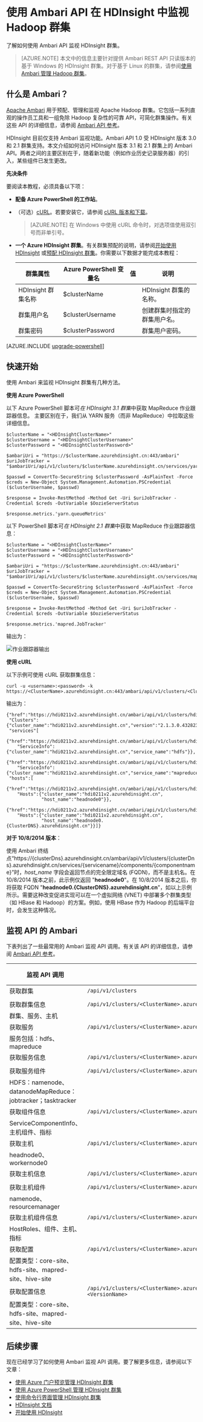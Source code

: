 <!-- not suitable for Mooncake -->

<properties
    pageTitle="使用 Ambari API 在 HDInsight 中监视 Hadoop 群集 | Azure"
    description="使用 Apache Ambari API 创建、管理和监视 Hadoop 群集。直观的操作员工具和 API 消除了 Hadoop 的复杂性。"
    services="hdinsight"
    documentationcenter=""
    tags="azure-portal"
    author="mumian"
    editor="cgronlun"
    manager="jhubbard" />
<tags 
    ms.assetid="052135b3-d497-4acc-92ff-71cee49356ff"
    ms.service="hdinsight"
    ms.workload="big-data"
    ms.tgt_pltfrm="na"
    ms.devlang="na"
    ms.topic="article"
    ms.date="11/15/2016"
    wacn.date="02/06/2017"
    ms.author="jgao" />

# 使用 Ambari API 在 HDInsight 中监视 Hadoop 群集
了解如何使用 Ambari API 监视 HDInsight 群集。

> [AZURE.NOTE]
本文中的信息主要针对提供 Ambari REST API 只读版本的基于 Windows 的 HDInsight 群集。对于基于 Linux 的群集，请参阅[使用 Ambari 管理 Hadoop 群集](/documentation/articles/hdinsight-hadoop-manage-ambari/)。
> 
> 

## 什么是 Ambari？
[Apache Ambari][ambari-home] 用于预配、管理和监视 Apache Hadoop 群集。它包括一系列直观的操作员工具和一组免除 Hadoop 复杂性的可靠 API，可简化群集操作。有关这些 API 的详细信息，请参阅 [Ambari API 参考][ambari-api-reference]。

HDInsight 目前仅支持 Ambari 监视功能。Ambari API 1.0 受 HDInsight 版本 3.0 和 2.1 群集支持。本文介绍如何访问 HDInsight 版本 3.1 和 2.1 群集上的 Ambari API。两者之间的主要区别在于，随着新功能（例如作业历史记录服务器）的引入，某些组件已发生更改。

**先决条件**

要阅读本教程，必须具备以下项：

* **配备 Azure PowerShell 的工作站**。
* （可选）[cURL][curl]。若要安装它，请参阅 [cURL 版本和下载][curl-download]。
  
  > [AZURE.NOTE]
  在 Windows 中使用 cURL 命令时，对选项值使用双引号而非单引号。
  > 
  > 
* **一个 Azure HDInsight 群集**。有关群集预配的说明，请参阅[开始使用 HDInsight][hdinsight-get-started] 或[预配 HDInsight 群集][hdinsight-provision]。你需要以下数据才能完成本教程：
  
  | 群集属性 | Azure PowerShell 变量名 | 值 | 说明 | 
  | --- | --- | --- | --- | 
  | HDInsight 群集名称 |$clusterName | |HDInsight 群集的名称。| 
  | 群集用户名 |$clusterUsername | |创建群集时指定的群集用户名。| 
  | 群集密码 |$clusterPassword | |群集用户密码。|

[AZURE.INCLUDE [upgrade-powershell](../../includes/hdinsight-use-latest-powershell.md)]


## 快速开始
使用 Ambari 来监视 HDInsight 群集有几种方法。

**使用 Azure PowerShell**

以下 Azure PowerShell 脚本可*在 HDInsight 3.1 群集*中获取 MapReduce 作业跟踪器信息。 主要区别在于，我们从 YARN 服务（而非 MapReduce）中拉取这些详细信息。

    $clusterName = "<HDInsightClusterName>"
    $clusterUsername = "<HDInsightClusterUsername>"
    $clusterPassword = "<HDInsightClusterPassword>"

    $ambariUri = "https://$clusterName.azurehdinsight.cn:443/ambari"
    $uriJobTracker = "$ambariUri/api/v1/clusters/$clusterName.azurehdinsight.cn/services/yarn/components/resourcemanager"

    $passwd = ConvertTo-SecureString $clusterPassword -AsPlainText -Force
    $creds = New-Object System.Management.Automation.PSCredential ($clusterUsername, $passwd)

    $response = Invoke-RestMethod -Method Get -Uri $uriJobTracker -Credential $creds -OutVariable $OozieServerStatus

    $response.metrics.'yarn.queueMetrics'

以下 PowerShell 脚本可*在 HDInsight 2.1 群集*中获取 MapReduce 作业跟踪器信息：

    $clusterName = "<HDInsightClusterName>"
    $clusterUsername = "<HDInsightClusterUsername>"
    $clusterPassword = "<HDInsightClusterPassword>"

    $ambariUri = "https://$clusterName.azurehdinsight.cn:443/ambari"
    $uriJobTracker = "$ambariUri/api/v1/clusters/$clusterName.azurehdinsight.cn/services/mapreduce/components/jobtracker"

    $passwd = ConvertTo-SecureString $clusterPassword -AsPlainText -Force
    $creds = New-Object System.Management.Automation.PSCredential ($clusterUsername, $passwd)

    $response = Invoke-RestMethod -Method Get -Uri $uriJobTracker -Credential $creds -OutVariable $OozieServerStatus

    $response.metrics.'mapred.JobTracker'

输出为：

![作业跟踪器输出][img-jobtracker-output]  


**使用 cURL**

以下示例可使用 cURL 获取群集信息：

    curl -u <username>:<password> -k https://<ClusterName>.azurehdinsight.cn:443/ambari/api/v1/clusters/<ClusterName>.azurehdinsight.cn

输出为：

    {"href":"https://hdi0211v2.azurehdinsight.cn/ambari/api/v1/clusters/hdi0211v2.azurehdinsight.cn/",
     "Clusters":{"cluster_name":"hdi0211v2.azurehdinsight.cn","version":"2.1.3.0.432823"},
     "services"[
       {"href":"https://hdi0211v2.azurehdinsight.cn/ambari/api/v1/clusters/hdi0211v2.azurehdinsight.cn/services/hdfs",
        "ServiceInfo":{"cluster_name":"hdi0211v2.azurehdinsight.cn","service_name":"hdfs"}},
       {"href":"https://hdi0211v2.azurehdinsight.cn/ambari/api/v1/clusters/hdi0211v2.azurehdinsight.cn/services/mapreduce",
        "ServiceInfo":{"cluster_name":"hdi0211v2.azurehdinsight.cn","service_name":"mapreduce"}}],
     "hosts":[
       {"href":"https://hdi0211v2.azurehdinsight.cn/ambari/api/v1/clusters/hdi0211v2.azurehdinsight.cn/hosts/headnode0",
        "Hosts":{"cluster_name":"hdi0211v2.azurehdinsight.cn",
                 "host_name":"headnode0"}},
       {"href":"https://hdi0211v2.azurehdinsight.cn/ambari/api/v1/clusters/hdi0211v2.azurehdinsight.cn/hosts/workernode0",
        "Hosts":{"cluster_name":"hdi0211v2.azurehdinsight.cn",
                 "host_name":"headnode0.{ClusterDNS}.azurehdinsight.cn"}}]}

**对于 10/8/2014 版本**：

使用 Ambari 终结点“https://{clusterDns}.azurehdinsight.cn/ambari/api/v1/clusters/{clusterDns}.azurehdinsight.cn/services/{servicename}/components/{componentname}”时，*host\_name* 字段会返回节点的完全限定域名 (FQDN)，而不是主机名。在 10/8/2014 版本之前，此示例仅返回 "**headnode0**"。在 10/8/2014 版本之后，你将获取 FQDN "**headnode0.{ClusterDNS}.azurehdinsight.cn**"，如以上示例所示。需要这种改变促进实现可以在一个虚拟网络 (VNET) 中部署多个群集类型（如 HBase 和 Hadoop）的方案。例如，使用 HBase 作为 Hadoop 的后端平台时，会发生这种情况。

## 监视 API 的 Ambari
下表列出了一些最常用的 Ambari 监视 API 调用。有关该 API 的详细信息，请参阅 [Ambari API 参考][ambari-api-reference]。

| 监视 API 调用 | URI | 说明 |
| --- | --- | --- |
| 获取群集 |`/api/v1/clusters`  
 | |
| 获取群集信息 |`/api/v1/clusters/<ClusterName>.azurehdinsight.cn`  
 |群集、服务、主机 |
| 获取服务 |`/api/v1/clusters/<ClusterName>.azurehdinsight.cn/services`  
 |服务包括：hdfs、mapreduce |
| 获取服务信息 |`/api/v1/clusters/<ClusterName>.azurehdinsight.cn/services/<ServiceName>`  
 | |
| 获取服务组件 |`/api/v1/clusters/<ClusterName>.azurehdinsight.cn/services/<ServiceName>/components`  
 |HDFS：namenode、datanodeMapReduce：jobtracker；tasktracker |
| 获取组件信息 |`/api/v1/clusters/<ClusterName>.azurehdinsight.cn/services/<ServiceName>/components/<ComponentName>`  
 |ServiceComponentInfo、主机组件、指标 |
| 获取主机 |`/api/v1/clusters/<ClusterName>.azurehdinsight.cn/hosts`  
 |headnode0、workernode0 |
| 获取主机信息 |`/api/v1/clusters/<ClusterName>.azurehdinsight.cn/hosts/<HostName>`  
 | |
| 获取主机组件 |`/api/v1/clusters/<ClusterName>.azurehdinsight.cn/hosts/<HostName>/host_components`  
 |namenode、resourcemanager |
| 获取主机组件信息 |`/api/v1/clusters/<ClusterName>.azurehdinsight.cn/hosts/<HostName>/host_components/<ComponentName>`  
 |HostRoles、组件、主机、指标 |
| 获取配置 |`/api/v1/clusters/<ClusterName>.azurehdinsight.cn/configurations`  
 |配置类型：core-site、hdfs-site、mapred-site、hive-site |
| 获取配置信息 |`/api/v1/clusters/<ClusterName>.azurehdinsight.cn/configurations?type=<ConfigType>&tag=<VersionName>`  
 |配置类型：core-site、hdfs-site、mapred-site、hive-site |

## 后续步骤
现在已经学习了如何使用 Ambari 监视 API 调用。要了解更多信息，请参阅以下文章：

* [使用 Azure 门户预览管理 HDInsight 群集][hdinsight-admin-portal]
* [使用 Azure PowerShell 管理 HDInsight 群集][hdinsight-admin-powershell]
* [使用命令行界面管理 HDInsight 群集][hdinsight-admin-cli]
* [HDInsight 文档][hdinsight-documentation]
* [开始使用 HDInsight][hdinsight-get-started]

[ambari-home]: http://ambari.apache.org/
[ambari-api-reference]: https://github.com/apache/ambari/blob/trunk/ambari-server/docs/api/v1/index.md

[curl]: http://curl.haxx.se
[curl-download]: http://curl.haxx.se/download.html

[microsoft-hadoop-SDK]: http://hadoopsdk.codeplex.com/wikipage?title=Ambari%20Monitoring%20Client

[powershell-install]: /documentation/articles/powershell-install-configure/
[powershell-script]: https://technet.microsoft.com/zh-cn/library/dn425048.aspx

[hdinsight-admin-powershell]: /documentation/articles/hdinsight-administer-use-powershell/
[hdinsight-admin-portal]: /documentation/articles/hdinsight-administer-use-management-portal/
[hdinsight-admin-cli]: /documentation/articles/hdinsight-administer-use-command-line/
[hdinsight-documentation]: /documentation/services/hdinsight/
[hdinsight-get-started]: /documentation/articles/hdinsight-hadoop-linux-tutorial-get-started/
[hdinsight-provision]: /documentation/articles/hdinsight-hadoop-provision-linux-clusters/

[img-jobtracker-output]: ./media/hdinsight-monitor-use-ambari-api/hdi.ambari.monitor.jobtracker.output.png

<!---HONumber=Mooncake_1205_2016-->